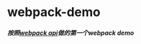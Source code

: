 # webpack-demo

##### 按照[webpack api](https://webpack.js.org/guides/getting-started)做的第一个webpack demo  

